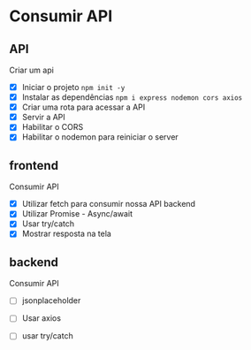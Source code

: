 # Consumir API

## API

Criar um api

- [x] Iniciar o projeto `npm init -y`
- [x] Instalar as dependências `npm i express nodemon cors axios`
- [x] Criar uma rota para acessar a API
- [x] Servir a API
- [x] Habilitar o CORS
- [x] Habilitar o nodemon para reiniciar o server

## frontend
Consumir API

- [x] Utilizar fetch para consumir nossa API backend
- [x] Utilizar Promise - Async/await
- [x] Usar try/catch
- [x] Mostrar resposta na tela

## backend
Consumir API

- [ ] jsonplaceholder
- [ ] Usar axios
- [ ] usar try/catch

